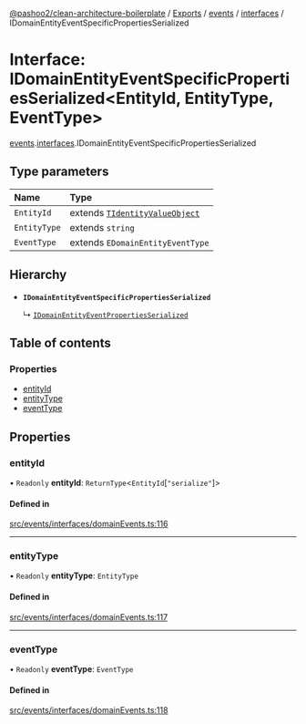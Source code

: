 [@pashoo2/clean-architecture-boilerplate](../README.md) / [Exports](../modules.md) / [events](../modules/events.md) / [interfaces](../modules/events.interfaces.md) / IDomainEntityEventSpecificPropertiesSerialized

# Interface: IDomainEntityEventSpecificPropertiesSerialized<EntityId, EntityType, EventType\>

[events](../modules/events.md).[interfaces](../modules/events.interfaces.md).IDomainEntityEventSpecificPropertiesSerialized

## Type parameters

| Name | Type |
| :------ | :------ |
| `EntityId` | extends [`TIdentityValueObject`](../modules/valueobject.interfaces.md#tidentityvalueobject) |
| `EntityType` | extends `string` |
| `EventType` | extends `EDomainEntityEventType` |

## Hierarchy

- **`IDomainEntityEventSpecificPropertiesSerialized`**

  ↳ [`IDomainEntityEventPropertiesSerialized`](events.interfaces.idomainentityeventpropertiesserialized.md)

## Table of contents

### Properties

- [entityId](events.interfaces.idomainentityeventspecificpropertiesserialized.md#entityid)
- [entityType](events.interfaces.idomainentityeventspecificpropertiesserialized.md#entitytype)
- [eventType](events.interfaces.idomainentityeventspecificpropertiesserialized.md#eventtype)

## Properties

### entityId

• `Readonly` **entityId**: `ReturnType`<`EntityId`[``"serialize"``]\>

#### Defined in

[src/events/interfaces/domainEvents.ts:116](https://github.com/pashoo2/clean-architecture-boilerplate/blob/4202db5/src/events/interfaces/domainEvents.ts#L116)

___

### entityType

• `Readonly` **entityType**: `EntityType`

#### Defined in

[src/events/interfaces/domainEvents.ts:117](https://github.com/pashoo2/clean-architecture-boilerplate/blob/4202db5/src/events/interfaces/domainEvents.ts#L117)

___

### eventType

• `Readonly` **eventType**: `EventType`

#### Defined in

[src/events/interfaces/domainEvents.ts:118](https://github.com/pashoo2/clean-architecture-boilerplate/blob/4202db5/src/events/interfaces/domainEvents.ts#L118)
